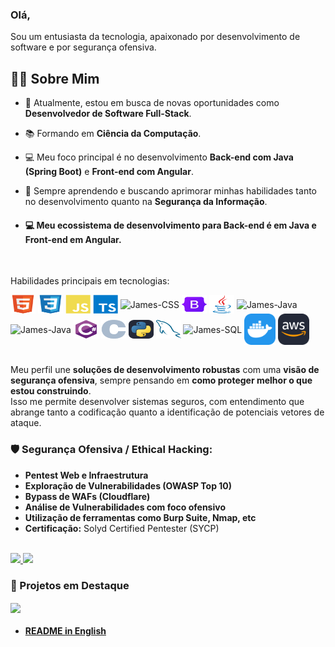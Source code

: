 ### Olá, 

Sou um entusiasta da tecnologia, apaixonado por desenvolvimento de software e por segurança ofensiva.


## 👨‍💻 Sobre Mim

- 🎯 Atualmente, estou em busca de novas oportunidades como **Desenvolvedor de Software Full-Stack**.
- 📚 Formando em **Ciência da Computação**.
- 💻 Meu foco principal é no desenvolvimento **Back-end com Java (Spring Boot)** e **Front-end com Angular**.
- 🌱 Sempre aprendendo e buscando aprimorar minhas habilidades tanto no desenvolvimento quanto na **Segurança da Informação**.
  
- ####  💻 Meu ecossistema de desenvolvimento para Back-end é em Java e Front-end em Angular. 
<div style="display: inline_block"><br>


 
 Habilidades principais em tecnologias:
 
   <img align="center" alt="James-HTML" height="30" width="40" src="https://raw.githubusercontent.com/devicons/devicon/master/icons/html5/html5-original.svg">
   <img align="center" alt="James-CSS" height="30" width="40" src="https://raw.githubusercontent.com/devicons/devicon/master/icons/css3/css3-original.svg">
   <img align="center" alt="James-CSS" height="30" width="40" src="https://raw.githubusercontent.com/devicons/devicon/master/icons/javascript/javascript-plain.svg">
   <img align="center" alt="James-CSS" height="30" width="40" src="https://raw.githubusercontent.com/devicons/devicon/master/icons/typescript/typescript-plain.svg">
   <img align="center" alt="James-CSS" height="30" width="40" src="https://cdn.jsdelivr.net/gh/devicons/devicon/icons/angularjs/angularjs-plain.svg">
   <img align="center" alt="James-bootstrap" height="30" width="40" src="https://raw.githubusercontent.com/devicons/devicon/master/icons/bootstrap/bootstrap-original.svg">
   <img align="center" alt="James-Java" height="30" width="40" src="https://raw.githubusercontent.com/devicons/devicon/master/icons/java/java-original.svg">
   <img align="center" alt="James-Java" height="30" width="40" src="https://cdn.jsdelivr.net/gh/devicons/devicon/icons/spring/spring-original.svg">
   <img align="center" alt="James-Java" height="30" width="40" src="https://user-images.githubusercontent.com/25181517/183892781-61ed6416-4a2c-4061-8240-e6a23e1d7b09.png">

   <img align="center" alt="James-Csharp" height="30" width="40" src="https://raw.githubusercontent.com/devicons/devicon/master/icons/csharp/csharp-original.svg">
   <img align="center" alt="James-C" height="30" width="40" src="https://raw.githubusercontent.com/devicons/devicon/master/icons/c/c-original.svg">
   <img align="center" alt="James-C" height="30" width="40" src="https://raw.githubusercontent.com/tandpfun/skill-icons/refs/heads/main/icons/Python-Dark.svg">

  
   <img align="center" alt="James-mysql" height="30" width="40" src="https://raw.githubusercontent.com/devicons/devicon/master/icons/mysql/mysql-original.svg">
   <img align="center" alt="James-SQL" height="50" widtg="50" src = "https://cdn.jsdelivr.net/gh/devicons/devicon/icons/postgresql/postgresql-plain-wordmark.svg">
   <img align="center" alt="James-SQL" height="50" widtg="50" src = "https://github.com/tandpfun/skill-icons/blob/main/icons/Docker.svg">
   <img align="center" alt="James-SQL" height="50" widtg="50" src = "https://github.com/tandpfun/skill-icons/blob/main/icons/AWS-Dark.svg">

   
</div>

<br>

Meu perfil une **soluções de desenvolvimento robustas** com uma **visão de segurança ofensiva**, sempre pensando em **como proteger melhor o que estou construindo**. </br>
Isso me permite desenvolver sistemas seguros, com entendimento que abrange tanto a codificação quanto a identificação de potenciais vetores de ataque.
</br>

### 🛡️ Segurança Ofensiva / Ethical Hacking:

- **Pentest Web e Infraestrutura**
- **Exploração de Vulnerabilidades (OWASP Top 10)**
- **Bypass de WAFs (Cloudflare)**
- **Análise de Vulnerabilidades com foco ofensivo**
- **Utilização de ferramentas como Burp Suite, Nmap, etc**
- **Certificação:** Solyd Certified Pentester (SYCP)

 </br>


<div>
  <a href="https://github.com/JamesCode-Ts">
    <img loading="lazy" height="180em" src="https://github-readme-stats.vercel.app/api?username=JamesCode-Ts&show_icons=true&theme=dark&include_all_commits=true&count_private=true"/>
    <img loading="lazy" height="180em" src="https://github-readme-stats.vercel.app/api/top-langs/?username=JamesCode-Ts&layout=compact&langs_count=7&theme=dark"/>
  </a>
</div>


 
### 📌 Projetos em Destaque

<a href="https://github.com/JamesCode-Ts/portifolio">
  <img align="center" src="https://github-readme-stats.vercel.app/api/pin/?username=JamesCode-Ts&repo=portifolio&theme=dark" />
</a>

 - #### [README in English](README-en.md)



